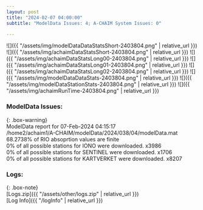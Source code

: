 ```yaml
---
layout: post
title: "2024-02-07 04:00:00"
subtitle: "ModelData Issues: 4; A-CHAIM System Issues: 0"

---
```


![]({{ "/assets/img/modelDataDataStatsShort-2403804.png" | relative_url }})
![]({{ "/assets/img/achaimDataStatsShort-2403804.png" | relative_url }})
![]({{ "/assets/img/achaimDataStatsLong00-2403804.png" | relative_url }})
![]({{ "/assets/img/achaimDataStatsLong01-2403804.png" | relative_url }})
![]({{ "/assets/img/achaimDataStatsLong02-2403804.png" | relative_url }})
![]({{ "/assets/img/modelDataDataStats-2403804.png" | relative_url }})
![]({{ "/assets/img/modelDataStationStats-2403804.png" | relative_url }})
![]({{ "/assets/img/achaimRunTime-2403804.png" | relative_url }})


### ModelData Issues:  
  
{: .box-warning}  
 ModelData report for 07-Feb-2024 04:15:17   
 /home2/achaim1/A-CHAIM/modelData/2024/038/04/modelData.mat   
 68.2738% of RIO absoprtion values are finite   
 0% of all possible stations for IONO were downloaded. x3986   
 0% of all possible stations for SENTINEL were downloaded. x1706   
 0% of all possible stations for KARTVERKET were downloaded. x8207   
  


### Logs:  
  
{: .box-note}  
[Logs.zip]({{ "/assets/other/logs.zip" | relative_url }})  
[Log Info]({{ "/logInfo" | relative_url }})  
